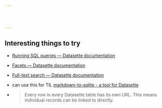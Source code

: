 ```yaml
---




---
```





## Interesting things to try

* [Running SQL queries — Datasette documentation](https://docs.datasette.io/en/latest/sql_queries.html#cross-database-queries)

* [Facets — Datasette documentation](https://docs.datasette.io/en/latest/facets.html)

* [Full-text search — Datasette documentation](https://docs.datasette.io/en/latest/full_text_search.html)

* can use this for TIL [markdown-to-sqlite - a tool for Datasette](https://datasette.io/tools/markdown-to-sqlite)


* > Every row in every Datasette table has its own URL. This means individual records can be linked to directly.

